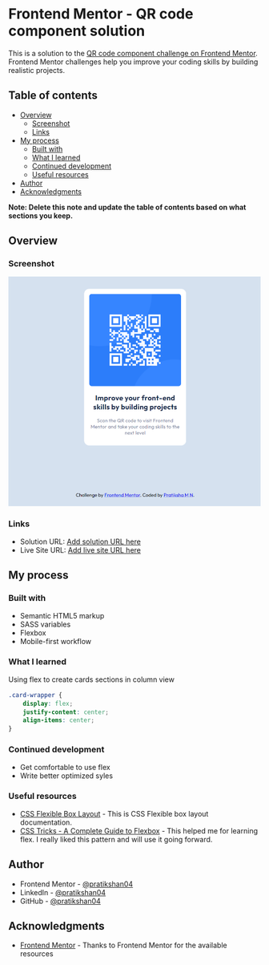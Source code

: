 # Frontend Mentor - QR code component solution

This is a solution to the [QR code component challenge on Frontend Mentor](https://www.frontendmentor.io/challenges/qr-code-component-iux_sIO_H). Frontend Mentor challenges help you improve your coding skills by building realistic projects. 

## Table of contents

- [Overview](#overview)
  - [Screenshot](#screenshot)
  - [Links](#links)
- [My process](#my-process)
  - [Built with](#built-with)
  - [What I learned](#what-i-learned)
  - [Continued development](#continued-development)
  - [Useful resources](#useful-resources)
- [Author](#author)
- [Acknowledgments](#acknowledgments)

**Note: Delete this note and update the table of contents based on what sections you keep.**

## Overview

### Screenshot

![QR Code Scanner Screenshot](./images/screenshot.png?raw=true "QR Code Scanner Screenshot")

### Links

- Solution URL: [Add solution URL here](https://your-solution-url.com)
- Live Site URL: [Add live site URL here](https://your-live-site-url.com)

## My process

### Built with

- Semantic HTML5 markup
- SASS variables
- Flexbox
- Mobile-first workflow

### What I learned

Using flex to create cards sections in column view 

```css
.card-wrapper {
    display: flex;
    justify-content: center;
    align-items: center;
}
```

### Continued development

- Get comfortable to use flex
- Write better optimized syles

### Useful resources

- [CSS Flexible Box Layout](https://www.w3.org/TR/css-flexbox-1/) - This is CSS Flexible box layout documentation.
- [CSS Tricks - A Complete Guide to Flexbox](https://css-tricks.com/snippets/css/a-guide-to-flexbox/) - This helped me for learning flex. I really liked this pattern and will use it going forward.

## Author

- Frontend Mentor - [@pratikshan04](https://www.frontendmentor.io/profile/pratikshan04)
- LinkedIn - [@pratikshan04](https://www.linkedin.com/in/pratikshan04)
- GitHub - [@pratikshan04](https://github.com/pratikshan04)

## Acknowledgments

- [Frontend Mentor](https://www.frontendmentor.io) - Thanks to Frontend Mentor for the available resources